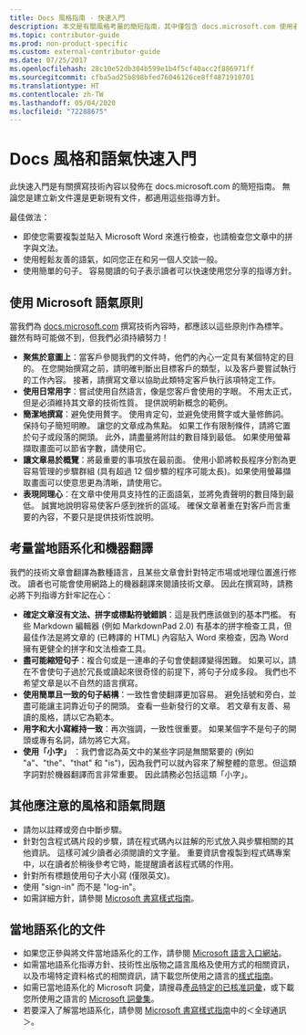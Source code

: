 ```yaml
---
title: Docs 風格指南 - 快速入門
description: 本文是有關風格考量的簡短指南，其中僅包含 docs.microsoft.com 使用者入門的基本主題。
ms.topic: contributor-guide
ms.prod: non-product-specific
ms.custom: external-contributor-guide
ms.date: 07/25/2017
ms.openlocfilehash: 28c10e52db304b599e1b4f5cf40acc2f886971ff
ms.sourcegitcommit: cfba5ad25b898bfed76046126ce8ff4871910701
ms.translationtype: HT
ms.contentlocale: zh-TW
ms.lasthandoff: 05/04/2020
ms.locfileid: "72288675"
---
```

# <a name="docs-style-and-voice-quick-start"></a>Docs 風格和語氣快速入門

此快速入門是有關撰寫技術內容以發佈在 docs.microsoft.com 的簡短指南。 無論您是建立新文件還是更新現有文件，都適用這些指導方針。

最佳做法：

- 即使您需要複製並貼入 Microsoft Word 來進行檢查，也請檢查您文章中的拼字與文法。
- 使用輕鬆友善的語氣，如同您正在和另一個人交談一般。
- 使用簡單的句子。 容易閱讀的句子表示讀者可以快速使用您分享的指導方針。

## <a name="use-the-microsoft-voice-principles"></a>使用 Microsoft 語氣原則

當我們為 [docs.microsoft.com](https://docs.microsoft.com) 撰寫技術內容時，都應該以這些原則作為標竿。 雖然有時可能做不到，但我們必須持續努力！

- **聚焦於意圖上**：當客戶參閱我們的文件時，他們的內心一定具有某個特定的目的。 在您開始撰寫之前，請明確判斷出目標客戶的類型，以及客戶要嘗試執行的工作內容。 接著，請撰寫文章以協助此類特定客戶執行該項特定工作。
- **使用日常用字**：嘗試使用自然語言，像是您客戶會使用的字眼。 不用太正式，但是必須維持其文章的技術性質。 提供說明新概念的範例。
- **簡潔地撰寫**：避免使用贅字。 使用肯定句，並避免使用贅字或大量修飾詞。 保持句子簡短明瞭。 讓您的文章成為焦點。 如果工作有限制條件，請將它置於句子或段落的開頭。 此外，請盡量將附註的數目降到最低。 如果使用螢幕擷取畫面可以節省字數，請使用它。
- **讓文章易於概覽**：將最重要的事項放在最前面。 使用小節將較長程序分割為更容易管理的步驟群組 (具有超過 12 個步驟的程序可能太長)。如果使用螢幕擷取畫面可以使意思更為清晰，請使用它。
- **表現同理心**：在文章中使用具支持性的正面語氣，並將免責聲明的數目降到最低。 誠實地說明容易使客戶感到挫折的區域。 確保文章著重在對客戶而言重要的內容，不要只是提供技術性說明。

## <a name="consider-localization-and-machine-translation"></a>考量當地語系化和機器翻譯

我們的技術文章會翻譯為數種語言，且某些文章會針對特定市場或地理位置進行修改。 讀者也可能會使用網路上的機器翻譯來閱讀技術文章。 因此在撰寫時，請務必將下列指導方針牢記在心：

- **確定文章沒有文法、拼字或標點符號錯誤**：這是我們應該做到的基本門檻。 有些 Markdown 編輯器 (例如 MarkdownPad 2.0) 有基本的拼字檢查工具，但最佳作法是將文章的 (已轉譯的 HTML) 內容貼入 Word 來檢查，因為 Word 擁有更健全的拼字和文法檢查工具。
- **盡可能縮短句子**：複合句或是一連串的子句會使翻譯變得困難。 如果可以，請在不會使句子過於冗長或讀起來很奇怪的前提下，將句子分成多段。 我們也不希望文章是以不自然的語言撰寫。
- **使用簡單且一致的句子結構**：一致性會使翻譯更加容易。 避免括號和旁白，並盡可能讓主詞靠近句子的開頭。 查看一些新發行的文章。 若文章有友善、易讀的風格，請以它為範本。
- **用字和大小寫維持一致**：再次強調，一致性很重要。 如果某個字不是句子的開頭或專有名詞，請勿將它大寫。
- **使用「小字」** ：我們會認為英文中的某些字詞是無關緊要的 (例如 "a"、"the"、"that" 和 "is")，因為我們可以就內容來了解整體的意思。但這類字詞對於機器翻譯而言非常重要。 因此請務必包括這類「小字」。

## <a name="other-style-and-voice-issues-to-watch-for"></a>其他應注意的風格和語氣問題

- 請勿以註釋或旁白中斷步驟。
- 針對包含程式碼片段的步驟，請在程式碼內以註解的形式放入與步驟相關的其他資訊。 這樣可減少讀者必須閱讀的文字量。 重要資訊會複製到程式碼專案中，以在讀者於稍後參考它時，能提醒讀者該程式碼的作用。
- 針對所有標題使用句子大小寫 (僅限英文)。
- 使用 "sign-in" 而不是 "log-in"。
- 如需詳細方針，請參閱 [Microsoft 書寫樣式指南](https://docs.microsoft.com/style-guide/welcome)。

## <a name="localized-documentation"></a>當地語系化的文件

- 如果您正參與將文件當地語系化的工作，請參閱 [Microsoft 語言入口網站](https://www.microsoft.com/Language/Default.aspx)。
- 如需當地語系化指導方針、技術性出版物之語言風格及使用方式的相關資訊，以及市場特定資料格式的相關資訊，請下載您所使用之語言的[樣式指南](https://www.microsoft.com/Language/StyleGuides)。
- 如需已當地語系化的 Microsoft 詞彙，請搜尋[產品特定的已核准詞彙](https://www.microsoft.com/Language/Default.aspx)，或下載您所使用之語言的 [Microsoft 詞彙集](https://www.microsoft.com/language/Terminology)。
- 若要深入了解當地語系化，請參閱 [Microsoft 書寫樣式指南](https://docs.microsoft.com/style-guide/global-communications)中的＜全球通訊＞。
